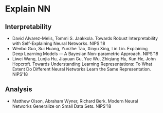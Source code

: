 # Explain NN

## Interpretability
- David Alvarez-Melis, Tommi S. Jaakkola. Towards Robust Interpretability with Self-Explaining Neural Networks. NIPS'18
- Wenbo Guo, Sui Huang, Yunzhe Tao, Xinyu Xing, Lin Lin. Explaining Deep Learning Models -- A Bayesian Non-parametric Approach. NIPS'18
- Liwei Wang, Lunjia Hu, Jiayuan Gu, Yue Wu, Zhiqiang Hu, Kun He, John Hopcroft. Towards Understanding Learning Representations: To What Extent Do Different Neural Networks Learn the Same Representation. NIPS'18

## Analysis
- Matthew Olson, Abraham Wyner, Richard Berk. Modern Neural Networks Generalize on Small Data Sets. NIPS'18

